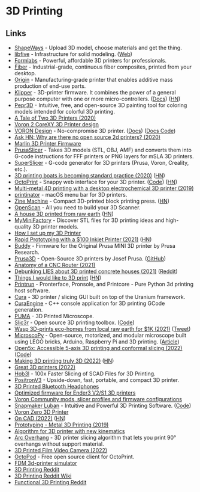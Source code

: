 # 3D Printing

## Links

- [ShapeWays](https://www.shapeways.com/) - Upload 3D model, choose materials and get the thing.
- [libfive](https://github.com/libfive/libfive) - Infrastructure for solid modeling. ([Web](https://libfive.com/))
- [Formlabs](https://formlabs.com/) - Powerful, affordable 3D printers for professionals.
- [Fiber](https://www.desktopmetal.com/) - Industrial-grade, continuous fiber composites, printed from your desktop.
- [Origin](https://www.origin.io) - Manufacturing-grade printer that enables additive mass production of end-use parts.
- [Klipper](https://github.com/Klipper3d/klipper/) - 3D-printer firmware. It combines the power of a general purpose computer with one or more micro-controllers. ([Docs](https://www.klipper3d.org/)) ([HN](https://news.ycombinator.com/item?id=32327233))
- [Pepr3D](https://github.com/tomasiser/pepr3d) - Intuitive, free, and open-source 3D painting tool for coloring models intended for colorful 3D printing.
- [A Tale of Two 3D Printers (2020)](https://blog.jessfraz.com/post/a-tale-of-two-3d-printers/)
- [Voron 2 CoreXY 3D Printer design](https://github.com/VoronDesign/Voron-2)
- [VORON Design](http://vorondesign.com/) - No-compromise 3D printer. ([Docs](https://docs.vorondesign.com/)) ([Docs Code](https://github.com/VoronDesign/Voron-Documentation))
- [Ask HN: Why are there no open source 2d printers? (2020)](https://news.ycombinator.com/item?id=24786721)
- [Marlin 3D Printer Firmware](https://github.com/MarlinFirmware/Marlin)
- [PrusaSlicer](https://github.com/prusa3d/PrusaSlicer) - Takes 3D models (STL, OBJ, AMF) and converts them into G-code instructions for FFF printers or PNG layers for mSLA 3D printers.
- [SuperSlicer](https://github.com/supermerill/SuperSlicer) - G-code generator for 3D printers (Prusa, Voron, Creality, etc.).
- [3D printing boats is becoming standard practice (2020)](https://www.3dprintingmedia.network/3d-printing-boats-is-becoming-standard-practice/) ([HN](https://news.ycombinator.com/item?id=25492406))
- [OctoPrint](https://octoprint.org/) - Snappy web interface for your 3D printer. ([Code](https://github.com/OctoPrint/OctoPrint)) ([HN](https://news.ycombinator.com/item?id=32455408))
- [Multi-metal 4D printing with a desktop electrochemical 3D printer (2019)](https://www.nature.com/articles/s41598-019-40774-5)
- [printinator](https://github.com/jessfraz/printinator) - macOS menu bar for 3D printers.
- [Zine Machine](https://hibred.pmvabf.org/zine-machine) - Compact 3D-printed block printing press. ([HN](https://news.ycombinator.com/item?id=26270251))
- [OpenScan](https://github.com/OpenScanEu/OpenScan) - All you need to build your 3D Scanner.
- [A house 3D printed from raw earth](https://www.itsnicethat.com/news/tecla-house-mario-cucinella-wasp-architecture-270421) ([HN](https://news.ycombinator.com/item?id=26954712))
- [MyMiniFactory](https://www.myminifactory.com/) - Discover STL files for 3D printing ideas and high-quality 3D printer models.
- [How I set up my 3D Printer](https://github.com/geerlingguy/3d-printing)
- [Rapid Prototyping with a $100 Inkjet Printer (2021)](https://ygoliya.medium.com/rapid-prototyping-with-a-100-inkjet-printer-e9bf9ef1e0d3) ([HN](https://news.ycombinator.com/item?id=27254480))
- [Buddy](https://github.com/prusa3d/Prusa-Firmware-Buddy) - Firmware for the Original Prusa MINI 3D printer by Prusa Research.
- [Prusa3D](https://www.prusa3d.com/) - Open-Source 3D printers by Josef Prusa. ([GitHub](https://github.com/prusa3d))
- [Anatomy of a CNC Router (2021)](https://mattferraro.dev/posts/cnc-router)
- [Debunking LIES about 3D printed concrete houses (2021)](https://www.youtube.com/watch?v=sz1LM9kwRLY) ([Reddit](https://www.reddit.com/r/videos/comments/qc3ueb/debunking_lies_about_3d_printed_concrete_houses/))
- [Things I would like to 3D print](https://jmtd.net/log/3d_print_list/) ([HN](https://news.ycombinator.com/item?id=29121318))
- [Printrun](https://github.com/kliment/Printrun) - Pronterface, Pronsole, and Printcore - Pure Python 3d printing host software.
- [Cura](https://github.com/Ultimaker/Cura) - 3D printer / slicing GUI built on top of the Uranium framework.
- [CuraEngine](https://github.com/Ultimaker/CuraEngine) - C++ console application for 3D printing GCode generation.
- [PUMA](https://github.com/TadPath/PUMA) - 3D Printed Microscope.
- [Slic3r](https://slic3r.org/) - Open source 3D printing toolbox. ([Code](https://github.com/slic3r/Slic3r))
- [Wasp 3D-prints eco-homes from local raw earth for $1K (2021)](https://www.youtube.com/watch?v=4MLJs1KRa0Y) ([Tweet](https://merveilles.town/web/statuses/107743030112072919))
- [MicroscoPy](https://github.com/IBM/MicroscoPy) - Open-source, motorized, and modular microscope built using LEGO bricks, Arduino, Raspberry Pi and 3D printing. ([Article](https://ibm-research.medium.com/ibm-open-sources-300-fully-functional-lego-microscope-design-248a6cdc81bf))
- [Open5x: Accessible 5-axis 3D printing and conformal slicing (2022)](https://arxiv.org/abs/2202.11426) ([Code](https://github.com/FreddieHong19/Open5x))
- [Making 3D printing truly 3D (2022)](https://phys.org/news/2022-04-3d.html) ([HN](https://news.ycombinator.com/item?id=31142051))
- [Great 3D printers (2022)](https://twitter.com/fatih/status/1521048072322748417)
- [Hob3l](https://github.com/moehriegitt/hob3l) - 100x Faster Slicing of SCAD Files for 3D Printing.
- [PositronV3](https://github.com/KRALYN/PositronV3) - Upside-down, fast, portable, and compact 3D printer.
- [3D Printed Bluetooth Headphones](https://homebrewheadphones.com/3d-printed-bluetooth-headphones/)
- [Optimized firmware for Ender3 V2/S1 3D printers](https://github.com/mriscoc/Ender3V2S1)
- [Voron Community mods, slicer profiles and firmware configurations](https://github.com/VoronDesign/VoronUsers)
- [Snapmaker Luban](https://snapmaker.com/snapmaker-luban) - Intuitive and Powerful 3D Printing Software. ([Code](https://github.com/Snapmaker/Luban))
- [Voron Zero 3D Printer](https://github.com/VoronDesign/Voron-0)
- [On CAD (2022)](https://1299651405.com/cad/) ([HN](https://news.ycombinator.com/item?id=33569222))
- [Prototyping - Metal 3D Printing (2019)](https://www.youtube.com/watch?v=nyYcomX7Lus)
- [Algorithm for 3D printer with new kinematics](https://github.com/RotBotSlicer/Transform)
- [Arc Overhang](https://github.com/stmcculloch/arc-overhang) - 3D printer slicing algorithm that lets you print 90° overhangs without support material.
- [3D Printed Film Video Camera (2022)](https://joshuabird.com/blog/post/3d-printed-film-video-camera)
- [OctoPod](https://github.com/gdombiak/OctoPod) - Free open source client for OctoPrint.
- [FDM 3d-printer simulator](https://github.com/yjh0502/tdp-tl)
- [3D Printing Reddit](https://www.reddit.com/r/3Dprinting/)
- [3D Printing Reddit Wiki](https://www.reddit.com/r/3Dprinting/wiki/index/)
- [Functional 3D Printing Reddit](https://www.reddit.com/r/functionalprint/)
